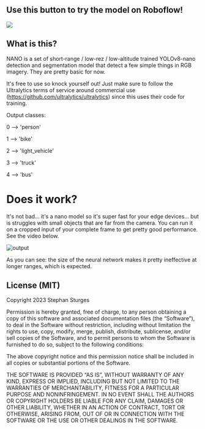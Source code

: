 ## Use this button to try the model on Roboflow!

<a href="https://universe.roboflow.com/neural-autonomous-navigation-observer/nano-by-stephan-sturges/model/">
    <img src="https://app.roboflow.com/images/try-model-badge.svg"></img>
</a>

## What is this?

NANO is a set of short-range / low-rez / low-altitude trained YOLOv8-nano detection and segmentation model that detect a few simple things in RGB imagery. They are pretty basic for now.

It's free to use so knock yourself out! Just make sure to follow the Ultralytics terms of service around commercial use (https://github.com/ultralytics/ultralytics) since this uses their code for training.

Output classes: 

0 --> 'person'

1 --> 'bike'

2 --> 'light_vehicle'

3 --> 'truck'

4 --> 'bus' 

# Does it work?

It's not bad... it's a nano model so it's super fast for your edge devices... but is struggles with small objects that are far from the camera. You can run it on a cropped input of your complete frame to get pretty good performance. See the video below.


![output](https://github.com/stephansturges/NANO/assets/20320678/1000d8b0-480f-463b-91b4-018f63ca4529)


As you can see: the size of the neural network makes it pretty ineffective at longer ranges, which is expected. 




## License (MIT)


Copyright 2023 Stephan Sturges

Permission is hereby granted, free of charge, to any person obtaining a copy of this software and associated documentation files (the “Software”), to deal in the Software without restriction, including without limitation the rights to use, copy, modify, merge, publish, distribute, sublicense, and/or sell copies of the Software, and to permit persons to whom the Software is furnished to do so, subject to the following conditions:

The above copyright notice and this permission notice shall be included in all copies or substantial portions of the Software.

THE SOFTWARE IS PROVIDED “AS IS”, WITHOUT WARRANTY OF ANY KIND, EXPRESS OR IMPLIED, INCLUDING BUT NOT LIMITED TO THE WARRANTIES OF MERCHANTABILITY, FITNESS FOR A PARTICULAR PURPOSE AND NONINFRINGEMENT. IN NO EVENT SHALL THE AUTHORS OR COPYRIGHT HOLDERS BE LIABLE FOR ANY CLAIM, DAMAGES OR OTHER LIABILITY, WHETHER IN AN ACTION OF CONTRACT, TORT OR OTHERWISE, ARISING FROM, OUT OF OR IN CONNECTION WITH THE SOFTWARE OR THE USE OR OTHER DEALINGS IN THE SOFTWARE.

